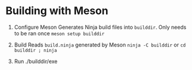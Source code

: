# Building with Meson

1. Configure Meson
Generates Ninja build files into `builddir`. Only needs to be ran once
`meson setup builddir`

2. Build
Reads `build.ninja` generated by Meson
`ninja -C builddir` or `cd builddir ; ninja`

3. Run
./builddir/exe
